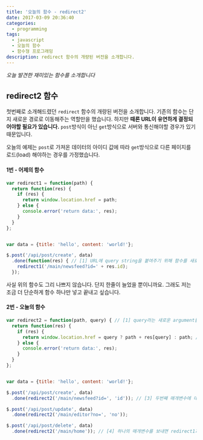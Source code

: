 ```yaml
---
title: '오늘의 함수 - redirect2'
date: 2017-03-09 20:36:40
categories:
  - programming
tags:
  - javascript
  - 오늘의 함수
  - 함수형 프로그래밍
description: redirect 함수의 개량된 버전을 소개합니다.
---
```

_오늘 발견한 재미있는 함수를 소개합니다_

## redirect2 함수 

첫번째로 소개해드렸던 `redirect` 함수의 개량된 버전을 소개합니다. 기존의 함수는 단지 새로운 경로로 이동해주는 역할만을 했습니다. 하지만 __때론 URL이 유연하게 결정되어야할 필요가 있습니다.__ `post`방식이 아닌 `get`방식으로 서버와 통신해야할 경우가 있기 때문입니다.

오늘의 예제는 `post`로 가져온 데이터의 아이디 값에 따라 `get`방식으로 다른 페이지를 로드(load) 해야하는 경우를 가정했습니다.

#### 1번 - 어제의 함수
```javascript
var redirect1 = function(path) {
  return function(res) {
    if (res) {
      return window.location.href = path;
    } else {
      console.error('return data:', res);
    } 
  }
};


var data = {title: 'hello', content: 'world!'};

$.post('/api/post/create', data)
  .done(function(res) { // [1] URL에 query string을 붙여주기 위해 함수를 새로 열었습니다.
    redirect1('/main/newsfeed?id=' + res.id); 
  }); 
```

사실 위의 함수도 그리 나쁘지 않습니다. 단지 한줄이 늘었을 뿐이니까요. 그래도 저는 조금 더 단순하게 함수 하나만 넣고 끝내고 싶습니다.

#### 2번 - 오늘의 함수
```javascript
var redirect2 = function(path, query) { // [1] query라는 새로운 argument를 만들어 둡니다.
  return function(res) {
    if (res) {
      return window.location.href = query ? path + res[query] : path; // [2] query가 존재하면 get 방식으로 URL 지정합니다.
    } else {
      console.error('return data:', res);
    } 
  }
};


var data = {title: 'hello', content: 'world!'};

$.post('/api/post/create', data)
  .done(redirect2('/main/newsfeed?id=', 'id')); // [3] 두번째 매개변수에 데이터에서 어떤 값을 사용하고 싶은지 키 값을 적어줍니다. 

$.post('/api/post/update', data)
  .done(redirect2('/main/editor?no=', 'no'));

$.post('/api/post/delete', data)
  .done(redirect2('/main/home')); // [4] 하나의 매개변수를 보내면 redirect1과 동일하게 동작합니다.
```